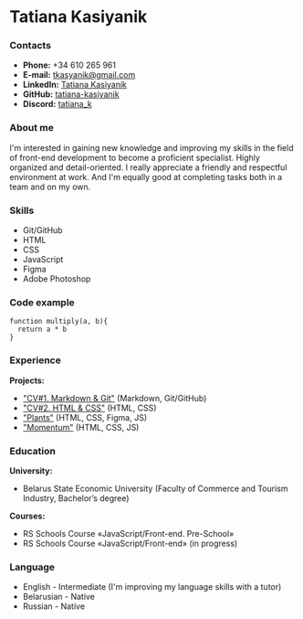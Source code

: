 # Tatiana Kasiyanik

### Contacts
* __Phone:__ +34 610 265 961
* __E-mail:__ tkasyanik@gmail.com
* __LinkedIn:__ [Tatiana Kasiyanik](https://www.linkedin.com/in/tatiana-kasiyanik-ba04b7257)
* __GitHub:__ [tatiana-kasiyanik](https://github.com/tatiana-kasiyanik)
* __Discord:__ [tatiana_k](https://discord.com/channels/@tatiana_k#9386)

### About me
I'm interested in gaining new knowledge and improving my skills in the field of front-end development to become a proficient specialist. Highly organized and detail-oriented. I really appreciate a friendly and respectful environment at work. And I'm equally good at completing tasks both in a team and on my own.

### Skills
* Git/GitHub
* HTML
* CSS
* JavaScript
* Figma
* Adobe Photoshop

### Code example
```
function multiply(a, b){
  return a * b
}
```

### Experience
__Projects:__ 
* ["CV#1. Markdown & Git"](https://tatiana-kasiyanik.github.io/rsschool-cv/cv) (Markdown, Git/GitHub)
* ["CV#2. HTML & CSS"](https://tatiana-kasiyanik.github.io/rsschool-cv/) (HTML, CSS)
* ["Plants"](https://rolling-scopes-school.github.io/tatiana-kasiyanik-JSFEPRESCHOOL2022Q4/plants/) (HTML, CSS, Figma, JS)
* ["Momentum"](https://rolling-scopes-school.github.io/tatiana-kasiyanik-JSFEPRESCHOOL2022Q4/momentum/) (HTML, CSS, JS)

### Education
__University:__ 
* Belarus State Economic University (Faculty of Commerce and Tourism Industry, Bachelor’s degree)


__Courses:__ 
* RS Schools Course «JavaScript/Front-end. Pre-School»
* RS Schools Course «JavaScript/Front-end» (in progress)

### Language
* English - Intermediate (I'm improving my language skills with a tutor)
* Belarusian - Native
* Russian - Native
